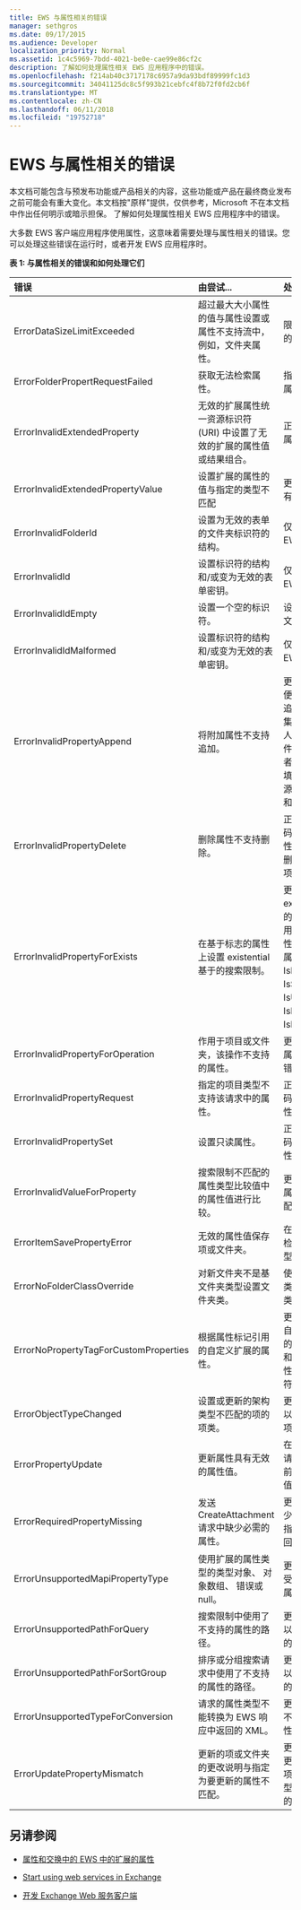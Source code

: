 ```yaml
---
title: EWS 与属性相关的错误
manager: sethgros
ms.date: 09/17/2015
ms.audience: Developer
localization_priority: Normal
ms.assetid: 1c4c5969-7bdd-4021-be0e-cae99e86cf2c
description: 了解如何处理属性相关 EWS 应用程序中的错误。
ms.openlocfilehash: f214ab40c3717178c6957a9da93bdf89999fc1d3
ms.sourcegitcommit: 34041125dc8c5f993b21cebfc4f8b72f0fd2cb6f
ms.translationtype: MT
ms.contentlocale: zh-CN
ms.lasthandoff: 06/11/2018
ms.locfileid: "19752718"
---
```

# <a name="ews-property-related-errors"></a>EWS 与属性相关的错误

本文档可能包含与预发布功能或产品相关的内容，这些功能或产品在最终商业发布之前可能会有重大变化。本文档按"原样"提供，仅供参考，Microsoft 不在本文档中作出任何明示或暗示担保。 了解如何处理属性相关 EWS 应用程序中的错误。
  
大多数 EWS 客户端应用程序使用属性，这意味着需要处理与属性相关的错误。您可以处理这些错误在运行时，或者开发 EWS 应用程序时。
  
**表 1: 与属性相关的错误和如何处理它们**

|**错误**|**由尝试...**|**处理它的...**|
|:-----|:-----|:-----|
|ErrorDataSizeLimitExceeded  <br/> |超过最大大小属性的值与属性设置或属性不支持流中，例如，文件夹属性。  <br/> |限制的数据大小的属性上设置。  <br/> |
|ErrorFolderPropertRequestFailed  <br/> |获取无法检索属性。  <br/> |指示不能检索该属性。  <br/> |
|ErrorInvalidExtendedProperty  <br/> |无效的扩展属性统一资源标识符 (URI) 中设置了无效的扩展的属性值或结果组合。  <br/> |正在检查扩展的属性的值。  <br/> |
|ErrorInvalidExtendedPropertyValue  <br/> |设置扩展的属性的值与指定的类型不匹配  <br/> |更新代码以检查有匹配的类型。  <br/> |
|ErrorInvalidFolderId  <br/> |设置为无效的表单的文件夹标识符的结构。  <br/> |仅使用标识符按 EWS 中返回。  <br/> |
|ErrorInvalidId  <br/> |设置标识符的结构和/或变为无效的表单密钥。  <br/> |仅使用标识符按 EWS 中返回。  <br/> |
|ErrorInvalidIdEmpty  <br/> |设置一个空的标识符。  <br/> |设置有效的项或文件夹标识符。  <br/> |
|ErrorInvalidIdMalformed  <br/> |设置标识符的结构和/或变为无效的表单密钥。  <br/> |仅使用标识符按 EWS 中返回。  <br/> |
|ErrorInvalidPropertyAppend  <br/> |将附加属性不支持追加。  <br/> |更新您的代码以便它只能尝试将追加值对收件人集合属性 (收件人、 抄送、 密件抄送)，与会者集合属性 (必填，可选的资源)，Body 属性和回复属性。  <br/> |
|ErrorInvalidPropertyDelete  <br/> |删除属性不支持删除。  <br/> |正在更新您的代码尝试删除该属性。例如，不能删除该文件夹和项的标识符。  <br/> |
|ErrorInvalidPropertyForExists  <br/> |在基于标志的属性上设置 existential 基于的搜索限制。  <br/> |更新代码以 existential 基于的搜索限制在使用基于标记的属性。基于标记的属性是 IsDraft、 IsSubmitted、 IsUnmodified、 IsResend 和 IsFromMe。  <br/> |
|ErrorInvalidPropertyForOperation  <br/> |作用于项目或文件夹，该操作不支持的属性。  <br/> |更新代码以访问属性的操作导致错误。  <br/> |
|ErrorInvalidPropertyRequest  <br/> |指定的项目类型不支持该请求中的属性。  <br/> |正在更新您的代码尝试访问的属性和操作。  <br/> |
|ErrorInvalidPropertySet  <br/> |设置只读属性。  <br/> |正在更新您的代码尝试设置该属性。  <br/> |
|ErrorInvalidValueForProperty  <br/> |搜索限制不匹配的属性类型比较值中的属性值进行比较。  <br/> |更新代码以检查属性类型不匹配。  <br/> |
|ErrorItemSavePropertyError  <br/> |无效的属性值保存项或文件夹。  <br/> |在提交请求之前检查属性值和类型。  <br/> |
|ErrorNoFolderClassOverride  <br/> |对新文件夹不是基文件夹类型设置文件夹类。  <br/> |使用一般文件夹类型设置文件夹类。  <br/> |
|ErrorNoPropertyTagForCustomProperties  <br/> |根据属性标记引用的自定义扩展的属性。  <br/> |更新代码以引用自定义扩展属性的属性集标识符和属性名称或属性的调度标识符。  <br/> |
|ErrorObjectTypeChanged  <br/> |设置或更新的架构类型不匹配的项的项类。  <br/> |更新您的代码，以使项目类匹配项的架构类型。  <br/> |
|ErrorPropertyUpdate  <br/> |更新属性具有无效的属性值。  <br/> |在[UpdateItem](http://msdn.microsoft.com/library/5d027523-e0bc-4da2-b60b-0cb9fc1fdfe4%28Office.15%29.aspx)请求中提交它之前检查该属性值。  <br/> |
|ErrorRequiredPropertyMissing  <br/> |发送 CreateAttachment 请求中缺少必需的属性。  <br/> |更新代码以将缺少的属性设置为指定的响应中返回的属性路径。  <br/> |
|ErrorUnsupportedMapiPropertyType  <br/> |使用扩展的属性类型的类型对象、 对象数组、 错误或 null。  <br/> |更新代码以使用受限制的扩展的属性类型。  <br/> |
|ErrorUnsupportedPathForQuery  <br/> |搜索限制中使用了不支持的属性的路径。  <br/> |更改搜索限制，以排除不受支持的属性路径。  <br/> |
|ErrorUnsupportedPathForSortGroup  <br/> |排序或分组搜索请求中使用了不支持的属性的路径。  <br/> |更改搜索限制，以排除不受支持的属性路径。  <br/> |
|ErrorUnsupportedTypeForConversion  <br/> |请求的属性类型不能转换为 EWS 响应中返回的 XML。  <br/> |更新代码以请求不受支持的属性。  <br/> |
|ErrorUpdatePropertyMismatch  <br/> |更新的项或文件夹的更改说明与指定为要更新的属性不匹配。  <br/> |更改您的代码以更改说明匹配的项或文件夹的类型，正在被更新的。  <br/> |
   
## <a name="see-also"></a>另请参阅


- [属性和交换中的 EWS 中的扩展的属性](properties-and-extended-properties-in-ews-in-exchange.md)
    
- [Start using web services in Exchange](start-using-web-services-in-exchange.md)
    
- [开发 Exchange Web 服务客户端](develop-web-service-clients-for-exchange.md)
    


